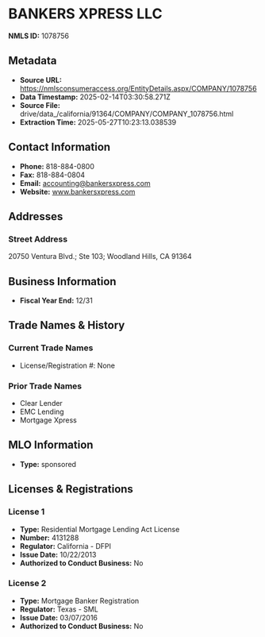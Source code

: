 # BANKERS XPRESS LLC

**NMLS ID:** 1078756

## Metadata
- **Source URL:** https://nmlsconsumeraccess.org/EntityDetails.aspx/COMPANY/1078756
- **Data Timestamp:** 2025-02-14T03:30:58.271Z
- **Source File:** drive/data_/california/91364/COMPANY/COMPANY_1078756.html
- **Extraction Time:** 2025-05-27T10:23:13.038539

## Contact Information
- **Phone:** 818-884-0800
- **Fax:** 818-884-0804
- **Email:** accounting@bankersxpress.com
- **Website:** www.bankersxpress.com

## Addresses
### Street Address
20750 Ventura Blvd.; Ste 103; Woodland Hills, CA 91364

## Business Information
- **Fiscal Year End:** 12/31

## Trade Names & History
### Current Trade Names
- License/Registration #: None

### Prior Trade Names
- Clear Lender
- EMC Lending
- Mortgage Xpress

## MLO Information
- **Type:** sponsored

## Licenses & Registrations

### License 1
- **Type:** Residential Mortgage Lending Act License
- **Number:** 4131288
- **Regulator:** California - DFPI
- **Issue Date:** 10/22/2013
- **Authorized to Conduct Business:** No

### License 2
- **Type:** Mortgage Banker Registration
- **Regulator:** Texas - SML
- **Issue Date:** 03/07/2016
- **Authorized to Conduct Business:** No
